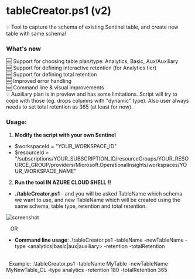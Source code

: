 # tableCreator.ps1 (v2)
💡 Tool to capture the schema of existing Sentinel table, and create new table with same schema!

### What's new
🆕 Support for choosing table plan/type: Analytics, Basic, Aux/Auxiliary <br/>
🆕 Support for defining interactive retention (for Analytics tier) <br/>
🆕 Support for defining total retention <br/>
🆕 Improved error handling <br/>
🆕 Command line & visual improvements <br/>
💡 Auxiliary plan is in preview and has some limitations. Script will try to cope with those (eg. drops columns with "dynamic" type). Also user always needs to set total retention as 365 (at least for now). <br/>

### Usage:

1) **Modify the script with your own Sentinel**

- $workspaceId = "YOUR_WORKSPACE_ID"
- $resourceId = "/subscriptions/YOUR_SUBSCRIPTION_ID/resourceGroups/YOUR_RESOURCE_GROUP/providers/Microsoft.OperationalInsights/workspaces/YOUR_WORKSPACE_NAME"

2) **Run the tool IN AZURE CLOUD SHELL !!**

- **./tableCreator.ps1** - and you will be asked TableName which schema we want to use, and new TableName which will be created using the same schema, table type, retention and total retention.

![screenshot](https://github.com/user-attachments/assets/951c0756-0bf8-474f-9712-9308c066d879)

&nbsp;&nbsp;&nbsp;OR

- **Command line usage**: .\tableCreator.ps1 -tableName <TableName> -newTableName <NewTableName> -type <analytics|basic|aux|auxiliary> -retention <RetentionInDays> -totalRetention <TotalRetentionInDays><br/>
<br/>
&nbsp;&nbsp;Example: .\tableCreator.ps1 -tableName MyTable -newTableName MyNewTable_CL -type analytics -retention 180 -totalRetention 365
